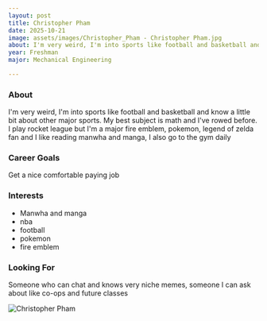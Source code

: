 ```yaml
---
layout: post
title: Christopher Pham
date: 2025-10-21
image: assets/images/Christopher_Pham - Christopher Pham.jpg
about: I'm very weird, I'm into sports like football and basketball and know a little bit about other major sports. My best subject is math and I've rowed before. I play rocket league but I'm a major fire emblem, pokemon, legend of zelda fan and I like reading manwha and manga, I also go to the gym daily
year: Freshman
major: Mechanical Engineering

---
```


### About

I'm very weird, I'm into sports like football and basketball and know a little bit about other major sports. My best subject is math and I've rowed before. I play rocket league but I'm a major fire emblem, pokemon, legend of zelda fan and I like reading manwha and manga, I also go to the gym daily

### Career Goals

Get a nice comfortable paying job

### Interests

- Manwha and manga
- nba
- football
- pokemon
- fire emblem

### Looking For

Someone who can chat and knows very niche memes, someone I can ask about like co-ops and future classes
<div class="text-center my-5">
    <img src="https://sase-drexel.github.io/mentorship-2025/assets/images/Christopher_Pham - Christopher Pham.jpg" alt="Christopher Pham" class="rounded post-img" />
</div>
